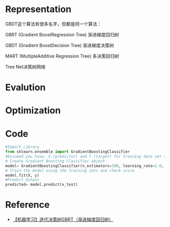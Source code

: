 # Representation
GBDT这个算法有很多名字，但都是同一个算法：

GBRT (Gradient BoostRegression Tree) 渐进梯度回归树

GBDT (Gradient BoostDecision Tree) 渐进梯度决策树

MART (MultipleAdditive Regression Tree) 多决策回归树

Tree Net决策树网络

# Evalution
# Optimization

# Code
```python
#Import Library
from sklearn.ensemble import GradientBoostingClassifier
#Assumed you have, X (predictor) and Y (target) for training data set and x_test(predictor) of test_dataset
# Create Gradient Boosting Classifier object
model= GradientBoostingClassifier(n_estimators=100, learning_rate=1.0, max_depth=1, random_state=0)
# Train the model using the training sets and check score
model.fit(X, y)
#Predict Output
predicted= model.predict(x_test)
```
# Reference
- [【机器学习】迭代决策树GBRT（渐进梯度回归树）](http://blog.csdn.net/dianacody/article/details/40688783)
